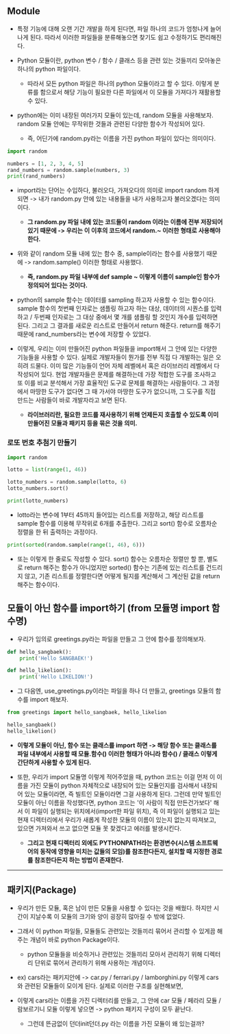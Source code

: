## Module
- 특정 기능에 대해 오랜 기간 개발을 하게 된다면, 파일 하나의 코드가 엄청나게 늘어나게 된다. 따라서 이러한 파일들을 분류해놓으면 찾기도 쉽고 수정하기도 편리해진다.
- Python 모듈이란, python 변수 / 함수 / 클래스 등을 관련 있는 것들끼리 모아놓은 하나의 python 파일이다.
  - 따라서 모든 python 파일은 하나의 python 모듈이라고 할 수 있다. 이렇게 분류를 함으로서 해당 기능이 필요한 다른 파일에서 이 모듈을 가져다가 재활용할 수 있다.

- python에는 이미 내장된 여러가지 모듈이 있는데, random 모듈을 사용해보자. random 모듈 안에는 무작위한 것들과 관련된 다양한 함수가 작성되어 있다.
  - 즉, 어딘가에 random.py라는 이름을 가진 python 파일이 있다는 의미이다.

```python
import random

numbers = [1, 2, 3, 4, 5]
rand_numbers = random.sample(numbers, 3)
print(rand_numbers)
```

- import라는 단어는 수입하다, 불러오다, 가져오다의 의미로 import random 하게 되면 -> 내가 random.py 안에 있는 내용들을 내가 사용하고자 불러오겠다는 의미이다.
  - **그 random.py 파일 내에 있는 코드들이 random 이라는 이름에 전부 저장되어 있기 때문에 -> 우리는 이 이후의 코드에서 random.~ 이러한 형태로 사용해야 한다.**

- 위와 같이 random 모듈 내에 있는 함수 중, sample이라는 함수를 사용했기 때문에 -> random.sample() 이러한 형태로 사용했다.
  - **즉, random.py 파일 내부에 def sample ~ 이렇게 이름이 sample인 함수가 정의되어 있다는 것이다.**

- python의 sample 함수는 데이터를 sampling 하고자 사용할 수 있는 함수이다. sample 함수의 첫번째 인자로는 샘플링 하고자 하는 대상, 데이터의 시퀀스를 입력하고 / 두번째 인자로는 그 대상 중에서 몇 개를 샘플링 할 것인지 개수를 입력하면 된다. 그리고 그 결과를 새로운 리스트로 만들어서 return 해준다. return를 해주기 때문에 rand_numbers라는 변수에 저장할 수 있었다.

- 이렇게, 우리는 이미 만들어진 python 파일들을 import해서 그 안에 있는 다양한 기능들을 사용할 수 있다. 실제로 개발자들이 뭔가를 전부 직접 다 개발하는 일은 오히려 드물다. 이미 많은 기능들이 언어 자체 레벨에서 혹은 라이브러리 레벨에서 다 작성되어 있다. 현업 개발자들은 문제를 해결하는데 가장 적합한 도구를 조사하고 또 이를 비교 분석해서 가장 효율적인 도구로 문제를 해결하는 사람들이다. 그 과정에서 마땅한 도구가 없다면 그 때 가서야 마땅한 도구가 없으니까, 그 도구를 직접 만드는 사람들이 바로 개발자라고 보면 된다.
  - **라이브러리란, 필요한 코드를 재사용하기 위해 언제든지 호출할 수 있도록 이미 만들어진 모듈과 패키지 등을 묶은 것을 의미.**


### 로또 번호 추첨기 만들기
```python
import random

lotto = list(range(1, 46))

lotto_numbers = random.sample(lotto, 6)
lotto_numbers.sort()

print(lotto_numbers)
```

- lotto라는 변수에 1부터 45까지 들어있는 리스트를 저장하고, 해당 리스트를 sample 함수를 이용해 무작위로 6개를 추출한다. 그리고 sort() 함수로 오름차순 정렬을 한 뒤 출력하는 과정이다.

```python
print(sorted(random.sample(range(1, 46), 6)))
```

- 또는 이렇게 한 줄로도 작성할 수 있다. sort() 함수는 오름차순 정렬만 할 뿐, 별도로 return 해주는 함수가 아니었지만 sorted() 함수는 기존에 있는 리스트를 건드리지 않고, 기존 리스트를 정렬한다면 어떻게 될지를 계산해서 그 계산된 값을 return 해주는 함수이다.


## 모듈이 아닌 함수를 import하기 (from 모듈명 import 함수명)
- 우리가 임의로 greetings.py라는 파일을 만들고 그 안에 함수를 정의해보자.
```python
def hello_sangbaek():
    print('Hello SANGBAEK!')

def hello_likelion():    
    print('Hello LIKELION!')
```

- 그 다음엔, use_greetings.py이라는 파일을 하나 더 만들고, greetings 모듈의 함수를 import 해보자.
```python
from greetings import hello_sangbaek, hello_likelion

hello_sangbaek()
hello_likelion()
```

- **이렇게 모듈이 아닌, 함수 또는 클래스를 import 하면 -> 해당 함수 또는 클래스를 파일 내부에서 사용할 때 모듈.함수() 이러한 형태가 아니라 함수() / 클래스 이렇게 간단하게 사용할 수 있게 된다.**

- 또한, 우리가 import 모듈명 이렇게 적어주었을 때, python 코드는 이걸 먼저 이 이름을 가진 모듈이 python 자체적으로 내장되어 있는 모듈인지를 검사해서 내장되어 있는 모듈이라면, 즉 빌트인 모듈이라면 그걸 사용하게 된다. 그런데 만약 빌트인 모듈이 아닌 이름을 작성했다면, python 코드는 '이 사람이 직접 만든건가보다' 해서 이 파일이 실행되는 위치에서(import한 파일 위치), 즉 이 파일이 실행되고 있는 현재 디렉터리에서 우리가 새롭게 작성한 모듈의 이름이 있는지 없는지 따져보고, 있으면 가져와서 쓰고 없으면 모듈 못 찾겠다고 에러를 발생시킨다.
  - **그리고 현재 디렉터리 외에도 PYTHONPATH라는 환경변수(시스템 소프트웨어의 동작에 영향을 미치는 값들의 모임)를 참조한다든지, 설치할 때 지정한 경로를 참조한다든지 하는 방법이 존재한다.**

* * *
## 패키지(Package)
- 우리가 만든 모듈, 혹은 남이 만든 모듈을 사용할 수 있다는 것을 배웠다. 하지만 시간이 지날수록 이 모듈의 크기와 양이 굉장히 많아질 수 밖에 없었다.
- 그래서 이 python 파일들, 모듈들도 관련있는 것들끼리 묶어서 관리할 수 있게끔 해주는 개념이 바로 python Package이다.
  - python 모듈들을 비슷하거나 관련있는 것들끼리 모아서 관리하기 위해 디렉터리 단위로 묶어서 관리하기 위해 사용하는 개념이다.

- ex) cars라는 패키지안에 -> car.py / ferrari.py / lamborghini.py 이렇게 cars와 관련된 모듈들이 모이게 된다. 실제로 이러한 구조를 실현해보면,



- 이렇게 cars라는 이름을 가진 디렉터리를 만들고, 그 안에 car 모듈 / 페라리 모듈 / 람보르기니 모듈 이렇게 넣으면 -> python 패키지 구성이 모두 끝난다.
  - 그런데 뜬금없이 던더init던더.py 라는 이름을 가진 모듈이 왜 있는걸까?  
